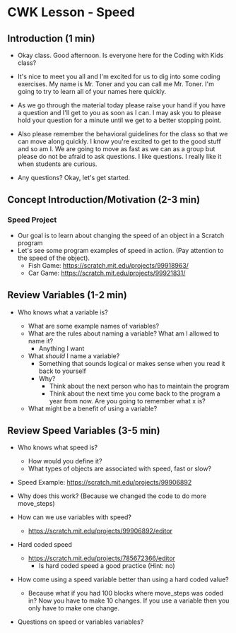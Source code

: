 
# CWK Lesson - Speed

## Introduction (1 min)

- Okay class.  Good afternoon.  Is everyone here for the Coding with Kids class? 

- It's nice to meet you all and I'm excited for us to dig into some coding exercises.  My name is Mr. Toner and you can call me Mr. Toner.  I'm going to try to learn all of your names here quickly. 

- As we go through the material today please raise your hand if you have a question and I'll get to you as soon as I can. I may ask you to please hold your question for a minute until we get to a better stopping point. 

- Also please remember the behavioral guidelines for the class so that we can move along quickly.  I know you're excited to get to the good stuff and so am I.  We are going to move as fast as we can as a group but please do not be afraid to ask questions.  I like questions.  I really like it when students are curious. 

- Any questions?  Okay, let's get started. 

## Concept Introduction/Motivation (2-3 min)

### Speed Project

  - Our goal is to learn about changing the speed of an object in a Scratch program 
  - Let's see some program examples of speed in action. (Pay attention to the speed of the object).
    - Fish Game: https://scratch.mit.edu/projects/99918963/
    - Car Game: https://scratch.mit.edu/projects/99921831/

## Review Variables (1-2 min)

- Who knows what a variable is?  

  - What are some example names of variables?
  - What are the rules about naming a variable?  What am I allowed to name it?
    - Anything I want
  - What <em>should</em> I name a variable?
    - Something that sounds logical or makes sense when you read it back to yourself 
    - Why?
      - Think about the next person who has to maintain the program 
      - Think about the next time you come back to the program a year from now.  Are you going to remember what x is? 
  - What might be a benefit of using a variable? 

## Review Speed Variables (3-5 min)

- Who knows what speed is?  

  - How would you define it? 
  - What types of objects are associated with speed, fast or slow? 

- Speed Example: https://scratch.mit.edu/projects/99906892

- Why does this work?  (Because we changed the code to do more move_steps)

- How can we use variables with speed? 

  - https://scratch.mit.edu/projects/99906892/editor

- Hard coded speed

  - https://scratch.mit.edu/projects/785672366/editor
    - Is hard coded speed a good practice (Hint: no)

- How come using a speed variable better than using a hard coded value?  

  - Because what if you had 100 blocks where move_steps was coded in? Now you have to make 10 changes. If you use a variable then you only have to make one change. 

- Questions on speed or variables variables?

